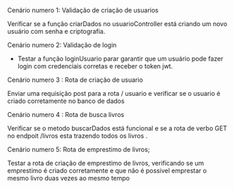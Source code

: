 Cenário numero 1: Validação de criação de usuarios


Verificar se a função criarDados no usuarioController está criando um novo usuário com senha e criptografia.



Cenário numero 2: Validação de login

- Testar a função loginUsuario parar garantir que um usuário pode fazer login com credenciais corretas e receber o token jwt.


Cenário numero 3 : Rota de criação de usuario


Enviar uma requisição post para a rota / usuario e verificar se o usuario é criado corretamente no banco de dados



Cenário numero 4 : Rota de busca livros

Verificar se o metodo buscarDados está funcional e se a rota de verbo GET no endpoit /livros esta trazendo todos os livros .


Cenário numero 5: Rota de emprestimo de livros;


Testar a rota de criação de emprestimo de livros, verificando se um emprestimo é criado corretamente e que não é possivel emprestar o mesmo livro duas vezes ao mesmo tempo